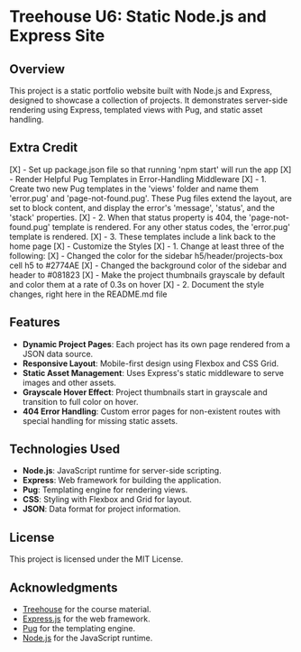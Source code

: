 # Treehouse U6: Static Node.js and Express Site

## Overview

This project is a static portfolio website built with Node.js and Express, designed to showcase a collection of projects. It demonstrates server-side rendering using Express, templated views with Pug, and static asset handling.

## Extra Credit

[X] - Set up package.json file so that running 'npm start' will run the app
[X] - Render Helpful Pug Templates in Error-Handling Middleware
  [X] - 1. Create two new Pug templates in the 'views' folder and name them 'error.pug' and 'page-not-found.pug'. These Pug files extend the layout, are set to block content, and display the error's 'message', 'status', and the 'stack' properties.
  [X] - 2. When that status property is 404, the 'page-not-found.pug' template is rendered. For any other status codes, the 'error.pug' template is rendered.
  [X] - 3. These templates include a link back to the home page
[X] - Customize the Styles
  [X] - 1. Change at least three of the following:
    [X] - Changed the color for the sidebar h5/header/projects-box cell h5 to #2774AE
    [X] - Changed the background color of the sidebar and header to #081823
    [X] - Make the project thumbnails grayscale by default and color them at a rate of 0.3s on hover
  [X] - 2. Document the style changes, right here in the README.md file

## Features

- **Dynamic Project Pages**: Each project has its own page rendered from a JSON data source.
- **Responsive Layout**: Mobile-first design using Flexbox and CSS Grid.
- **Static Asset Management**: Uses Express's static middleware to serve images and other assets.
- **Grayscale Hover Effect**: Project thumbnails start in grayscale and transition to full color on hover.
- **404 Error Handling**: Custom error pages for non-existent routes with special handling for missing static assets.

## Technologies Used

- **Node.js**: JavaScript runtime for server-side scripting.
- **Express**: Web framework for building the application.
- **Pug**: Templating engine for rendering views.
- **CSS**: Styling with Flexbox and Grid for layout.
- **JSON**: Data format for project information.

## License

This project is licensed under the MIT License.

## Acknowledgments

- [Treehouse](https://teamtreehouse.com/) for the course material.
- [Express.js](https://expressjs.com/) for the web framework.
- [Pug](https://pugjs.org/) for the templating engine.
- [Node.js](https://nodejs.org/) for the JavaScript runtime.